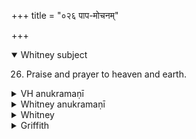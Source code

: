 +++
title = "०२६ पाप-मोचनम्"

+++
<details open><summary>Whitney subject</summary>

26. Praise and prayer to heaven and earth.
</details>


<details><summary>VH anukramaṇī</summary>

पाप-मोचनम्।  
१-७ मृगारः। द्यावापृथिवी। त्रिष्टुप्, १ अष्टिः, २-३ जगती, ७ शाक्वरगर्भातिमध्येज्योतिः।
</details>

<details><summary>Whitney anukramaṇī</summary>

[Mṛgāra.—(see h. 23). 1. puro ’ṣṭir jagatī; 7. śākvaragarbhātimadhyejyotis.]
</details>



<details><summary>Whitney</summary>

### Comment
Found in Pāipp. iv. (in a somewhat different verse-order*), after our hymn 27. The other texts (see under hymn 23) have but one verse that represents the hymn, made up of parts of our vss. 1 and 7. As to the use of the mṛgāra hymns by Kāuś., see under h. 23. In Vait. (15. 13), this hymn (or vs. 1) accompanies the offering to the udumbara twig in the agniṣṭoma. *⌊Order, 1, 2, 4, 6, 3, 5, 7.⌋


### Translations
Translated: Griffith, i. 167; Weber, xviii. 106.
</details>

<details><summary>Griffith</summary>

A hymn to Heaven and Earth
</details>
